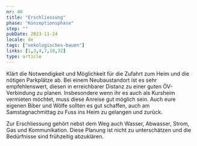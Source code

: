 ```yaml
---
nr: 40
title: "Erschliessung"
phase: "Konzeptionsphase"
step: ""
pubDate: 2023-11-24
locale: de
tags: ["oekologisches-bauen"]
links: [1,3,4,7,10,32]
type: article
---
```


Klärt die Notwendigkeit und Möglichkeit für die Zufahrt zum Heim und die nötigen Parkplätze ab. Bei einem Neubaustandort ist es sehr empfehlenswert, diesen in erreichbarer Distanz zu einer guten ÖV-Verbindung zu planen. Insbesondere wenn ihr es auch als Kursheim vermieten möchtet, muss diese Anreise gut möglich sein. Auch eure eigenen Biber und Wölfe sollten es gut schaffen, auch am Samstagnachmittag zu Fuss ins Heim zu gelangen und zurück.

Zur Erschliessung gehört nebst dem Weg auch Wasser, Abwasser, Strom, Gas und Kommunikation. Diese Planung ist nicht zu unterschätzen und die Bedürfnisse sind frühzeitig abzuklären.
